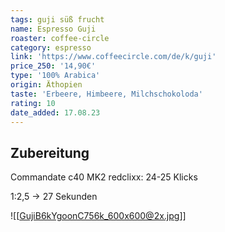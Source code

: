 ```yaml
---
tags: guji süß frucht
name: Espresso Guji
roaster: coffee-circle
category: espresso
link: 'https://www.coffeecircle.com/de/k/guji'
price_250: '14,90€'
type: '100% Arabica'
origin: Äthopien
taste: 'Erbeere, Himbeere, Milchschokoloda'
rating: 10
date_added: 17.08.23
---
```


## Zubereitung

Commandate c40 MK2 redclixx: 24-25 Klicks

1:2,5 -> 27 Sekunden

![[GujiB6kYgoonC756k_600x600@2x.jpg]]